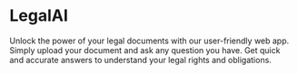 # LegalAI
Unlock the power of your legal documents with our user-friendly web app. Simply upload your document and ask any question you have. 
Get quick and accurate answers to understand your legal rights and obligations.
